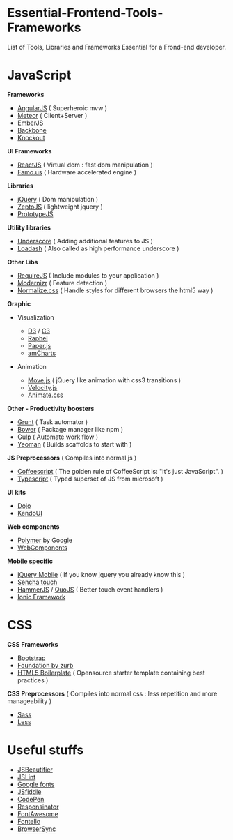 # Essential-Frontend-Tools-Frameworks
List of Tools, Libraries and Frameworks Essential for a  Frond-end developer.

# JavaScript


**Frameworks**

- [AngularJS](https://angularjs.org/) ( Superheroic mvw )
- [Meteor](https://www.meteor.com/) ( Client+Server )
- [EmberJS](http://emberjs.com/)
- [Backbone](http://backbonejs.org/) 
- [Knockout](http://knockoutjs.com/)


**UI Frameworks**

- [ReactJS](http://facebook.github.io/react/) ( Virtual dom : fast dom manipulation )
- [Famo.us](https://famo.us) ( Hardware accelerated engine )



**Libraries**

- [jQuery](http://jquery.com/) ( Dom manipulation )
- [ZeptoJS](http://zeptojs.com/) ( lightweight jquery )
- [PrototypeJS](http://prototypejs.org/)



**Utility libraries**

- [Underscore](http://underscorejs.org/) ( Adding additional features to JS )
- [Loadash](https://lodash.com/) ( Also called as high performance underscore )



**Other Libs**

- [RequireJS](http://requirejs.org/) ( Include modules to your application )
- [Modernizr](http://modernizr.com/) ( Feature detection )
- [Normalize.css](http://necolas.github.io/normalize.css/) ( Handle styles for different browsers the html5 way )



**Graphic**

- Visualization
  - [D3](http://d3js.org/) / [C3](http://c3js.org/)
  - [Raphel](http://raphaeljs.com/)
  - [Paper.js](http://paperjs.org/)
  - [amCharts](http://www.amcharts.com/)

- Animation
  - [Move.js](http://visionmedia.github.io/move.js/) ( jQuery like animation with css3 transitions )
  - [Velocity.js](http://julian.com/research/velocity/)
  - [Animate.css](http://daneden.github.io/animate.css/)



**Other - Productivity boosters**

- [Grunt](http://gruntjs.com/) ( Task automator )
- [Bower](http://bower.io/) ( Package manager like npm )
- [Gulp](http://gulpjs.com/ "new") ( Automate work flow )
- [Yeoman](http://yeoman.io/) ( Builds scaffolds to start with )

**JS Preprocessors** ( Compiles into normal js )

- [Coffeescript](http://coffeescript.org/) ( The golden rule of CoffeeScript is: "It's just JavaScript". )
- [Typescript](http://www.typescriptlang.org/) ( Typed superset of JS from microsoft )



**UI kits**

- [Dojo](http://dojotoolkit.org/) 
- [KendoUI](http://www.telerik.com/kendo-ui) 





**Web components**

- [Polymer](https://www.polymer-project.org) by Google
- [WebComponents](www.webcomponents.org)



**Mobile specific**

- [jQuery Mobile](http://jquerymobile.com/) ( If you know jquery you already know this ) 
- [Sencha touch](http://www.sencha.com/products/touch/)
- [HammerJS](http://hammerjs.github.io/) / [QuoJS](http://quojs.tapquo.com/) ( Better touch event handlers )
- [Ionic Framework](http://ionicframework.com/)





# CSS



**CSS Frameworks**

- [Bootstrap](http://getbootstrap.com/)
- [Foundation by zurb](http://foundation.zurb.com/)
- [HTML5 Boilerplate](https://html5boilerplate.com/) ( Opensource starter template containing best practices )



**CSS Preprocessors** ( Compiles into normal css : less repetition and more manageability )

- [Sass](http://sass-lang.com/)
- [Less](http://lesscss.org/)


# Useful stuffs

- [JSBeautifier](www.jsbeautifier.com)
- [JSLint](www.jslint.com)
- [Google fonts](http://www.google.com/fonts/)
- [JSfiddle](https://jsfiddle.net/)
- [CodePen](http://codepen.io/)
- [Responsinator](http://www.responsinator.com/)
- [FontAwesome](http://fortawesome.github.io/Font-Awesome/)
- [Fontello](http://fontello.com/)
- [BrowserSync](http://www.browsersync.io/)